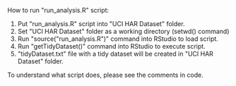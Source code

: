 How to run "run_analysis.R" script:

1. Put "run_analysis.R" script into "UCI HAR Dataset" folder.
2. Set "UCI HAR Dataset" folder as a working directory (setwd() command)
3. Run "source("run_analysis.R")" command into RStudio to load script.
4. Run "getTidyDataset()" command into RStudio to execute script.
5. "tidyDataset.txt" file with a tidy dataset will be created in "UCI HAR Dataset" folder.

To understand what script does, please see the comments in code.